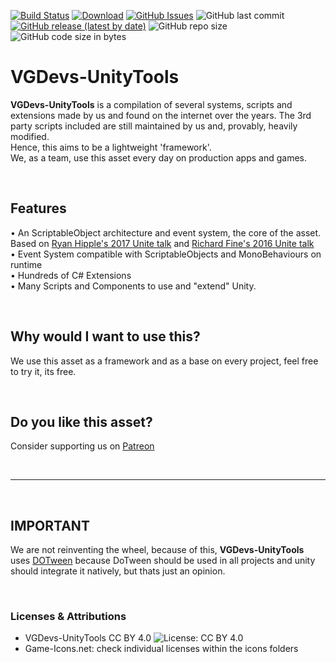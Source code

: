 

[![Build Status](https://travis-ci.org/VGDevs/VGDevs-UnityTools.svg?branch=master)](https://travis-ci.org/VGDevs/VGDevs-UnityTools) 
[![Download](https://img.shields.io/github/downloads/VGDevs/VGDevs-UnityTools/total)](https://github.com/VGDevs/VGDevs-UnityTools/releases) 
[![GitHub Issues](https://img.shields.io/github/issues/VGDevs/VGDevs-UnityTools)](https://github.com/VGDevs/VGDevs-UnityTools/issues) 
![GitHub last commit](https://img.shields.io/github/last-commit/VGDevs/VGDevs-UnityTools) 
[![GitHub release (latest by date)](https://img.shields.io/github/v/release/VGDevs/VGDevs-UnityTools)](https://github.com/VGDevs/VGDevs-UnityTools/releases) 
![GitHub repo size](https://img.shields.io/github/repo-size/VGDevs/VGDevs-UnityTools) ![GitHub code size in bytes](https://img.shields.io/github/languages/code-size/VGDevs/VGDevs-UnityTools)

# VGDevs-UnityTools

**VGDevs-UnityTools** is a compilation of several systems, scripts and extensions made by us and found on the internet over the years. The 3rd party scripts included are still maintained by us and, provably, heavily modified.  
Hence, this aims to be a lightweight 'framework'.  
We, as a team, use this asset every day on production apps and games.

&nbsp;

## **Features**  
• An ScriptableObject architecture and event system, the core of the asset. Based on [Ryan Hipple's 2017 Unite talk](https://www.youtube.com/watch?v=raQ3iHhE_Kk) and [Richard Fine's 2016 Unite talk](https://www.youtube.com/watch?v=6vmRwLYWNRo)  
• Event System compatible with ScriptableObjects and MonoBehaviours on runtime  
• Hundreds of C# Extensions  
• Many Scripts and Components to use and "extend" Unity.  

&nbsp;

## **Why would I want to use this?**  
We use this asset as a framework and as a base on every project, feel free to try it, its free.  

&nbsp;

## **Do you like this asset?**  
Consider supporting us on [Patreon](https://www.patreon.com/vgdevs)  

&nbsp;

---

&nbsp;

## **IMPORTANT**  
We are not reinventing the wheel, because of this, **VGDevs-UnityTools** uses [DOTween](https://assetstore.unity.com/packages/tools/animation/dotween-hotween-v2-27676) because DoTween should be used in all projects and unity should integrate it natively, but thats just an opinion.

&nbsp;

### Licenses & Attributions 

- VGDevs-UnityTools CC BY 4.0 ![License: CC BY 4.0](https://img.shields.io/github/license/VGDevs/VGDevs-UnityTools)
- Game-Icons.net: check individual licenses within the icons folders 